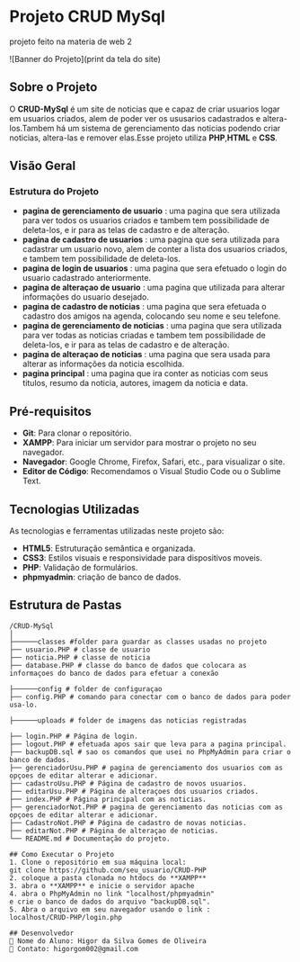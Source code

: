 # Projeto CRUD MySql


projeto feito na materia de web 2

![Banner do
Projeto](print da tela do site)

## Sobre o Projeto

O **CRUD-MySql** é um site de noticias que e capaz de criar usuarios logar em usuarios criados, alem de poder ver os ususarios cadastrados e 
altera-los.Tambem há um sistema de gerenciamento das  noticias podendo criar noticias, altera-las e remover elas.Esse projeto utiliza **PHP**,**HTML** e **CSS**. 

## Visão Geral

### Estrutura do Projeto


- **pagina de gerenciamento de usuario** : uma pagina que sera  utilizada para ver todos os  usuarios criados e tambem tem  possibilidade de deleta-los, e ir para as telas de cadastro e de alteração.
- **pagina de cadastro de usuarios** : uma pagina que sera utilizada para cadastrar um usuario novo, alem de conter a lista  dos usuarios criados, e tambem tem  possibilidade de deleta-los.
- **pagina de login de usuarios** : uma pagina que sera efetuado o login do usuario cadastrado anteriormente.
- **pagina de alteraçao de usuario** : uma pagina que utilizada para alterar informações do usuario desejado.
- **pagina de cadastro de noticias** : uma pagina que sera efetuada o cadastro dos amigos na agenda, colocando seu nome e seu telefone.
- **pagina de gerenciamento de noticias** : uma pagina que sera utilizada para ver todas as  noticias criadas e tambem tem possibilidade de deleta-los, e ir para as telas de cadastro e de alteração.
- **pagina de alteraçao de noticias** : uma pagina que sera usada para alterar as informações da  noticia escolhida.
- **pagina principal** : uma pagina que ira conter as noticias com seus titulos, resumo da noticia, autores, imagem da noticia e data.

## Pré-requisitos

- **Git**: Para clonar o repositório.
- **XAMPP**: Para iniciar um servidor para mostrar o projeto no seu navegador.
- **Navegador**: Google Chrome, Firefox, Safari, etc., para visualizar
  o site.
- **Editor de Código**: Recomendamos o Visual Studio Code ou o Sublime
  Text.

## Tecnologias Utilizadas

As tecnologias e ferramentas utilizadas neste projeto são:

- **HTML5**: Estruturação semântica e organizada.
- **CSS3**: Estilos visuais e responsividade para dispositivos moveis.
- **PHP**: Validação de formulários.
- **phpmyadmin**: criação de banco de dados.



## Estrutura de Pastas

```plaintext
/CRUD-MySql
│
├──────classes #folder para guardar as classes usadas no projeto
├── usuario.PHP # classe de usuario
├── noticia.PHP # classe de noticia
├── database.PHP # classe do banco de dados que colocara as informaçoes do banco de dados para efetuar a conexão

├──────config # folder de configuraçao
├── config.PHP # comando para conectar com o banco de dados para poder usa-lo.

├──────uploads # folder de imagens das noticias registradas

├── login.PHP # Página de login.
├── logout.PHP # efetuada apos sair que leva para a pagina principal.
├── backupDB.sql # sao os comandos que usei no PhpMyAdmin para criar o banco de dados.
├── gerenciadorUsu.PHP # pagina de gerenciamento dos usuarios com as opçoes de editar alterar e adicionar.
├── cadastroUsu.PHP # Página de cadastro de novos usuarios.
├── editarUsu.PHP # Página de alteraçoes dos usuarios criados.
├── index.PHP # Página principal com as noticias.
├── gerenciadorNot.PHP # pagina de gerenciamento das noticias com as opçoes de editar alterar e adicionar.
├── CadastroNot.PHP # Página de cadastro de novas noticias.
├── editarNot.PHP # Página de alteraçao de noticias.
└── README.md # Documentação do projeto.

## Como Executar o Projeto
1. Clone o repositório em sua máquina local:
git clone https://github.com/seu_usuario/CRUD-PHP
2. coloque a pasta clonada no htdocs do **XAMPP**
3. abra o **XAMPP** e inicie o servidor apache 
4. abra o PhpMyAdmin no link "localhost/phpmyadmin"
e crie o banco de dados do arquivo "backupDB.sql".
5. Abra o arquivo em seu navegador usando o link :
localhost/CRUD-PHP/login.php 

## Desenvolvedor
 Nome do Aluno: Higor da Silva Gomes de Oliveira 
 Contato: higorgom002@gmail.com
```
